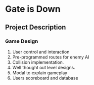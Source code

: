 # Gate is Down

## Project Description
	
  

### Game Design
  1. User control and interaction
  2. Pre-programmed routes for enemy AI
  3. Collision implementation.
  4. Well thought out level designs. 
  6. Modal to explain gameplay
  7. Users scoreboard and database


